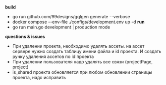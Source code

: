 <b>build</b> 
- go run github.com/99designs/gqlgen generate --verbose
- docker compose --env-file ./configs/development.env up -d
<b>run</b>
- go run main.go development | production mode

<b>questions & issues</b>
- При удалении проекта, необходимо удалять ассеты. на ассет сервере нужно создать таблицу имени файла и id проекта.
  И создать ручку удаления ассетов по id проекта
- При удалении пользователя надо удалять все связи (projectPage, project)
- is_shared проекта обновляется при любом обновлении страницы проекта, надо исправить